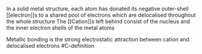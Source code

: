 In a solid metal structure, each atom has donated its negative outer-shell [[electron]]s to a shared pool of electrons which are delocalised throughout the whole structure
The [[Cation]]s left behind consist of the nucleus and the inner electron shells of the metal atoms

Metallic bonding is the strong electrostatic attraction between cation and delocalised electrons
#C-definition